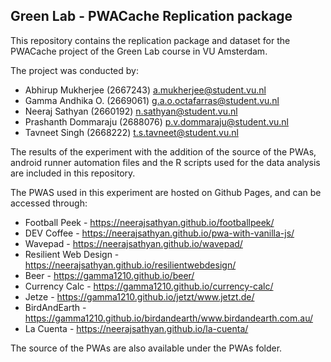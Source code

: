 ## Green Lab - PWACache Replication package

This repository contains the replication package and dataset for the PWACache project of the Green Lab course in VU Amsterdam.

The project was conducted by:

- Abhirup Mukherjee (2667243)
a.mukherjee@student.vu.nl
- Gamma Andhika O. (2669061) 
g.a.o.octafarras@student.vu.nl
- Neeraj Sathyan (2660192) 
n.sathyan@student.vu.nl
- Prashanth Dommaraju (2688076) 
p.v.dommaraju@student.vu.nl
- Tavneet Singh (2668222) 
t.s.tavneet@student.vu.nl

The results of the experiment with the addition of the source of the PWAs, android runner automation files and the R scripts used for the data analysis are included in this repository.

The PWAS used in this experiment are hosted on Github Pages, and can be accessed through:

- Football Peek - https://neerajsathyan.github.io/footballpeek/ 
- DEV Coffee - https://neerajsathyan.github.io/pwa-with-vanilla-js/ 
- Wavepad - https://neerajsathyan.github.io/wavepad/ 
- Resilient Web Design - https://neerajsathyan.github.io/resilientwebdesign/
- Beer - https://gamma1210.github.io/beer/ 
- Currency Calc - https://gamma1210.github.io/currency-calc/
- Jetze - https://gamma1210.github.io/jetzt/www.jetzt.de/
- BirdAndEarth - https://gamma1210.github.io/birdandearth/www.birdandearth.com.au/ 
- La Cuenta - https://neerajsathyan.github.io/la-cuenta/ 

The source of the PWAs are also available under the PWAs folder.
